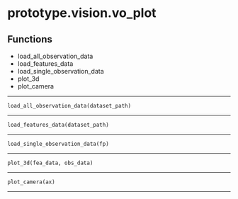 # prototype.vision.vo_plot



## Functions

- load_all_observation_data
- load_features_data
- load_single_observation_data
- plot_3d
- plot_camera

---


    load_all_observation_data(dataset_path)



---

    load_features_data(dataset_path)



---

    load_single_observation_data(fp)



---

    plot_3d(fea_data, obs_data)



---

    plot_camera(ax)



---
